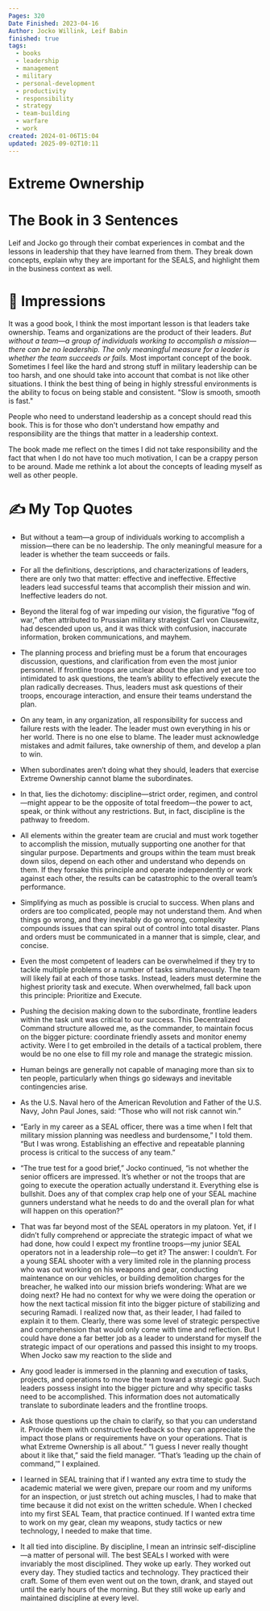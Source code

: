 ```yaml
---
Pages: 320
Date Finished: 2023-04-16
Author: Jocko Willink, Leif Babin
finished: true
tags:
  - books
  - leadership
  - management
  - military
  - personal-development
  - productivity
  - responsibility
  - strategy
  - team-building
  - warfare
  - work
created: 2024-01-06T15:04
updated: 2025-09-02T10:11
---
```

# Extreme Ownership


#  The Book in 3 Sentences
Leif and Jocko go through their combat experiences in combat and the lessons in leadership that they have learned from them. They break down concepts, explain why they are important for the SEALS, and highlight them in the business context as well. 

# 🎨 Impressions
It was a good book, I think the most important lesson is that leaders take ownership. Teams and organizations are the product of their leaders.  *But without a team—a group of individuals working to accomplish a mission—there can be no leadership. The only meaningful measure for a leader is whether the team succeeds or fails.*  Most important concept of the book. 
Sometimes I feel like the hard and strong stuff in military leadership can be too harsh, and one should take into account that combat is not like other situations. I think the best thing of being in highly stressful environments is the ability to focus on being stable and consistent.  "Slow is smooth, smooth is fast."

People who need to understand leadership as a concept should read this book. This is for those who don't understand how empathy and responsibility are the things that matter in a leadership context. 

The book made me reflect on the times I did not take responsibility and the fact that when I do not have too much motivation, I can be a crappy person to be around. Made me rethink a lot about the concepts of leading myself as well as other people. 

# ✍️ My Top  Quotes

- But without a team—a group of individuals working to accomplish a mission—there can be no leadership. The only meaningful measure for a leader is whether the team succeeds or fails.
 
- For all the definitions, descriptions, and characterizations of leaders, there are only two that matter: effective and ineffective. Effective leaders lead successful teams that accomplish their mission and win. Ineffective leaders do not.
 
- Beyond the literal fog of war impeding our vision, the figurative “fog of war,” often attributed to Prussian military strategist Carl von Clausewitz, had descended upon us, and it was thick with confusion, inaccurate information, broken communications, and mayhem.
 
- The planning process and briefing must be a forum that encourages discussion, questions, and clarification from even the most junior personnel. If frontline troops are unclear about the plan and yet are too intimidated to ask questions, the team’s ability to effectively execute the plan radically decreases. Thus, leaders must ask questions of their troops, encourage interaction, and ensure their teams understand the plan.
 
- On any team, in any organization, all responsibility for success and failure rests with the leader. The leader must own everything in his or her world. There is no one else to blame. The leader must acknowledge mistakes and admit failures, take ownership of them, and develop a plan to win.
 
- When subordinates aren’t doing what they should, leaders that exercise Extreme Ownership cannot blame the subordinates.
 
- In that, lies the dichotomy: discipline—strict order, regimen, and control—might appear to be the opposite of total freedom—the power to act, speak, or think without any restrictions. But, in fact, discipline is the pathway to freedom.
 
- All elements within the greater team are crucial and must work together to accomplish the mission, mutually supporting one another for that singular purpose. Departments and groups within the team must break down silos, depend on each other and understand who depends on them. If they forsake this principle and operate independently or work against each other, the results can be catastrophic to the overall team’s performance.
 
- Simplifying as much as possible is crucial to success. When plans and orders are too complicated, people may not understand them. And when things go wrong, and they inevitably do go wrong, complexity compounds issues that can spiral out of control into total disaster. Plans and orders must be communicated in a manner that is simple, clear, and concise.
 
- Even the most competent of leaders can be overwhelmed if they try to tackle multiple problems or a number of tasks simultaneously. The team will likely fail at each of those tasks. Instead, leaders must determine the highest priority task and execute. When overwhelmed, fall back upon this principle: Prioritize and Execute.
 
- Pushing the decision making down to the subordinate, frontline leaders within the task unit was critical to our success. This Decentralized Command structure allowed me, as the commander, to maintain focus on the bigger picture: coordinate friendly assets and monitor enemy activity. Were I to get embroiled in the details of a tactical problem, there would be no one else to fill my role and manage the strategic mission.
 
- Human beings are generally not capable of managing more than six to ten people, particularly when things go sideways and inevitable contingencies arise.
 
- As the U.S. Naval hero of the American Revolution and Father of the U.S. Navy, John Paul Jones, said: “Those who will not risk cannot win.”
 
- “Early in my career as a SEAL officer, there was a time when I felt that military mission planning was needless and burdensome,” I told them. “But I was wrong. Establishing an effective and repeatable planning process is critical to the success of any team.”
 
- “The true test for a good brief,” Jocko continued, “is not whether the senior officers are impressed. It’s whether or not the troops that are going to execute the operation actually understand it. Everything else is bullshit. Does any of that complex crap help one of your SEAL machine gunners understand what he needs to do and the overall plan for what will happen on this operation?”
 
- That was far beyond most of the SEAL operators in my platoon. Yet, if I didn’t fully comprehend or appreciate the strategic impact of what we had done, how could I expect my frontline troops—my junior SEAL operators not in a leadership role—to get it? The answer: I couldn’t. For a young SEAL shooter with a very limited role in the planning process who was out working on his weapons and gear, conducting maintenance on our vehicles, or building demolition charges for the breacher, he walked into our mission briefs wondering: What are we doing next? He had no context for why we were doing the operation or how the next tactical mission fit into the bigger picture of stabilizing and securing Ramadi. I realized now that, as their leader, I had failed to explain it to them. Clearly, there was some level of strategic perspective and comprehension that would only come with time and reflection. But I could have done a far better job as a leader to understand for myself the strategic impact of our operations and passed this insight to my troops. When Jocko saw my reaction to the slide and
 
- Any good leader is immersed in the planning and execution of tasks, projects, and operations to move the team toward a strategic goal. Such leaders possess insight into the bigger picture and why specific tasks need to be accomplished. This information does not automatically translate to subordinate leaders and the frontline troops.
 
- Ask those questions up the chain to clarify, so that you can understand it. Provide them with constructive feedback so they can appreciate the impact those plans or requirements have on your operations. That is what Extreme Ownership is all about.” “I guess I never really thought about it like that,” said the field manager. “That’s ‘leading up the chain of command,’” I explained.
 
- I learned in SEAL training that if I wanted any extra time to study the academic material we were given, prepare our room and my uniforms for an inspection, or just stretch out aching muscles, I had to make that time because it did not exist on the written schedule. When I checked into my first SEAL Team, that practice continued. If I wanted extra time to work on my gear, clean my weapons, study tactics or new technology, I needed to make that time.
 
- It all tied into discipline. By discipline, I mean an intrinsic self-discipline—a matter of personal will. The best SEALs I worked with were invariably the most disciplined. They woke up early. They worked out every day. They studied tactics and technology. They practiced their craft. Some of them even went out on the town, drank, and stayed out until the early hours of the morning. But they still woke up early and maintained discipline at every level.
 
